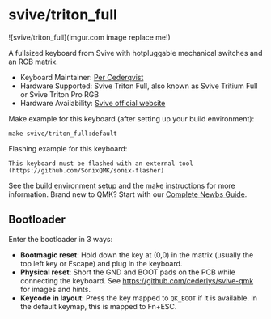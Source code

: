 # svive/triton_full

![svive/triton_full](imgur.com image replace me!)

A fullsized keyboard from Svive with hotpluggable mechanical switches
and an RGB matrix.

* Keyboard Maintainer: [Per Cederqvist](https://github.com/cederlys)
* Hardware Supported: Svive Triton Full, also known as Svive Tritium Full or Svive Triton Pro RGB
* Hardware Availability: [Svive official website](https://www.svive.gg/products/triton-full-rgb-keyboard-black/?v=3)

Make example for this keyboard (after setting up your build environment):

    make svive/triton_full:default

Flashing example for this keyboard:

    This keyboard must be flashed with an external tool (https://github.com/SonixQMK/sonix-flasher)

See the [build environment setup](https://docs.qmk.fm/#/getting_started_build_tools) and the [make instructions](https://docs.qmk.fm/#/getting_started_make_guide) for more information. Brand new to QMK? Start with our [Complete Newbs Guide](https://docs.qmk.fm/#/newbs).

## Bootloader

Enter the bootloader in 3 ways:

* **Bootmagic reset**: Hold down the key at (0,0) in the matrix (usually the top left key or Escape) and plug in the keyboard.
* **Physical reset**: Short the GND and BOOT pads on the PCB while connecting the keyboard. See https://github.com/cederlys/svive-qmk for images and hints.
* **Keycode in layout**: Press the key mapped to `QK_BOOT` if it is available.  In the default keymap, this is mapped to Fn+ESC.
